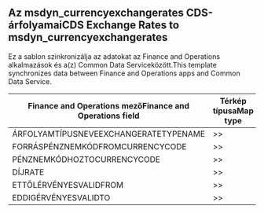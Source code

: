 ## <a name="cds-exchange-rates-to-msdyn_currencyexchangerates"></a><span data-ttu-id="3d708-101">Az msdyn_currencyexchangerates CDS-árfolyamai</span><span class="sxs-lookup"><span data-stu-id="3d708-101">CDS Exchange Rates to msdyn_currencyexchangerates</span></span>

<span data-ttu-id="3d708-102">Ez a sablon szinkronizálja az adatokat az Finance and Operations alkalmazások és a(z) Common Data Serviceközött.</span><span class="sxs-lookup"><span data-stu-id="3d708-102">This template synchronizes data between Finance and Operations apps and Common Data Service.</span></span>

<span data-ttu-id="3d708-103">Finance and Operations mező</span><span class="sxs-lookup"><span data-stu-id="3d708-103">Finance and Operations field</span></span> | <span data-ttu-id="3d708-104">Térkép típusa</span><span class="sxs-lookup"><span data-stu-id="3d708-104">Map type</span></span> | <span data-ttu-id="3d708-105">Egyéb Dynamics 365 mező</span><span class="sxs-lookup"><span data-stu-id="3d708-105">Other Dynamics 365 field</span></span> | <span data-ttu-id="3d708-106">Alapértelmezett érték</span><span class="sxs-lookup"><span data-stu-id="3d708-106">Default value</span></span>
---|---|---|---
<span data-ttu-id="3d708-107">ÁRFOLYAMTÍPUSNEVE</span><span class="sxs-lookup"><span data-stu-id="3d708-107">EXCHANGERATETYPENAME</span></span> | >> | <span data-ttu-id="3d708-108">msdyn_exchangeratetypename</span><span class="sxs-lookup"><span data-stu-id="3d708-108">msdyn_exchangeratetypename</span></span> | 
<span data-ttu-id="3d708-109">FORRÁSPÉNZNEMKÓD</span><span class="sxs-lookup"><span data-stu-id="3d708-109">FROMCURRENCYCODE</span></span> | >> | <span data-ttu-id="3d708-110">msdyn_fromcurrencycode</span><span class="sxs-lookup"><span data-stu-id="3d708-110">msdyn_fromcurrencycode</span></span> | 
<span data-ttu-id="3d708-111">PÉNZNEMKÓDHOZ</span><span class="sxs-lookup"><span data-stu-id="3d708-111">TOCURRENCYCODE</span></span> | >> | <span data-ttu-id="3d708-112">msdyn_tocurrencycode</span><span class="sxs-lookup"><span data-stu-id="3d708-112">msdyn_tocurrencycode</span></span> | 
<span data-ttu-id="3d708-113">DÍJ</span><span class="sxs-lookup"><span data-stu-id="3d708-113">RATE</span></span> | >> | <span data-ttu-id="3d708-114">msdyn_exchangerate</span><span class="sxs-lookup"><span data-stu-id="3d708-114">msdyn_exchangerate</span></span> | 
<span data-ttu-id="3d708-115">ETTŐLÉRVÉNYES</span><span class="sxs-lookup"><span data-stu-id="3d708-115">VALIDFROM</span></span> | >> | <span data-ttu-id="3d708-116">msdyn_validfrom</span><span class="sxs-lookup"><span data-stu-id="3d708-116">msdyn_validfrom</span></span> | 
<span data-ttu-id="3d708-117">EDDIGÉRVÉNYES</span><span class="sxs-lookup"><span data-stu-id="3d708-117">VALIDTO</span></span> | >> | <span data-ttu-id="3d708-118">msdyn_validto</span><span class="sxs-lookup"><span data-stu-id="3d708-118">msdyn_validto</span></span> | 
